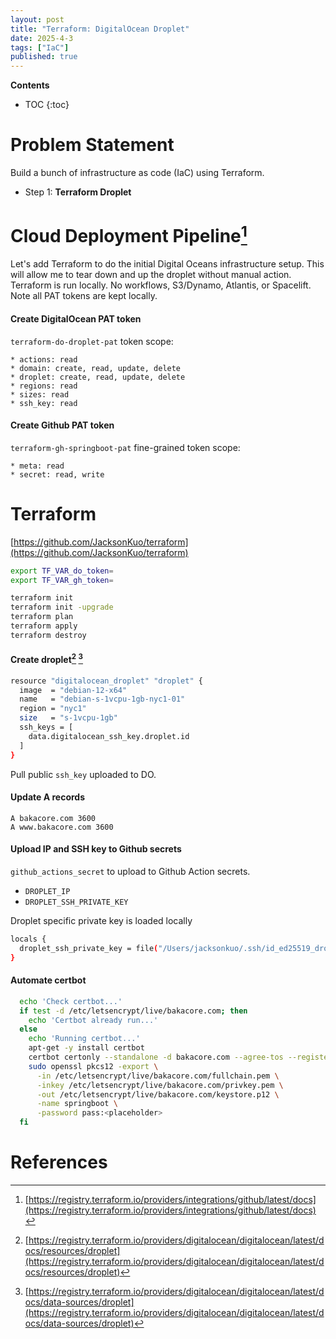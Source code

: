 ```yaml
---
layout: post
title: "Terraform: DigitalOcean Droplet"
date: 2025-4-3
tags: ["IaC"]
published: true
---
```


**Contents**
* TOC
{:toc}

# Problem Statement
Build a bunch of infrastructure as code (IaC) using Terraform. 

* Step 1: **Terraform Droplet**

# Cloud Deployment Pipeline[^1]
Let's add Terraform to do the initial Digital Oceans infrastructure setup. This will allow me to tear down and up the droplet without manual action. Terraform is run locally. No workflows, S3/Dynamo, Atlantis, or Spacelift. Note all PAT tokens are kept locally. 

#### Create DigitalOcean PAT token 
`terraform-do-droplet-pat` token scope:
```
* actions: read
* domain: create, read, update, delete
* droplet: create, read, update, delete
* regions: read
* sizes: read
* ssh_key: read
```

#### Create Github PAT token 
`terraform-gh-springboot-pat` fine-grained token scope:
```
* meta: read
* secret: read, write
```

# Terraform
[https://github.com/JacksonKuo/terraform](https://github.com/JacksonKuo/terraform)

```bash
export TF_VAR_do_token=
export TF_VAR_gh_token=

terraform init
terraform init -upgrade
terraform plan
terraform apply
terraform destroy
```

#### Create droplet[^2] [^3]
```bash
resource "digitalocean_droplet" "droplet" {
  image  = "debian-12-x64"
  name   = "debian-s-1vcpu-1gb-nyc1-01"
  region = "nyc1"
  size   = "s-1vcpu-1gb"
  ssh_keys = [
    data.digitalocean_ssh_key.droplet.id
  ]
}
```
Pull public `ssh_key` uploaded to DO.

#### Update A records
```
A bakacore.com 3600
A www.bakacore.com 3600
```

#### Upload IP and SSH key to Github secrets
`github_actions_secret` to upload to Github Action secrets. 

* `DROPLET_IP`
* `DROPLET_SSH_PRIVATE_KEY`

Droplet specific private key is loaded locally
```bash
locals {
  droplet_ssh_private_key = file("/Users/jacksonkuo/.ssh/id_ed25519_droplet")
}
```

#### Automate certbot

```bash
  echo 'Check certbot...'
  if test -d /etc/letsencrypt/live/bakacore.com; then
    echo 'Certbot already run...'
  else
    echo 'Running certbot...'
    apt-get -y install certbot
    certbot certonly --standalone -d bakacore.com --agree-tos --register-unsafely-without-email
    sudo openssl pkcs12 -export \
      -in /etc/letsencrypt/live/bakacore.com/fullchain.pem \
      -inkey /etc/letsencrypt/live/bakacore.com/privkey.pem \
      -out /etc/letsencrypt/live/bakacore.com/keystore.p12 \
      -name springboot \
      -password pass:<placeholder>
  fi
```

# References
[^1]: [https://registry.terraform.io/providers/integrations/github/latest/docs](https://registry.terraform.io/providers/integrations/github/latest/docs)

[^2]: [https://registry.terraform.io/providers/digitalocean/digitalocean/latest/docs/resources/droplet](https://registry.terraform.io/providers/digitalocean/digitalocean/latest/docs/resources/droplet)

[^3]: [https://registry.terraform.io/providers/digitalocean/digitalocean/latest/docs/data-sources/droplet](https://registry.terraform.io/providers/digitalocean/digitalocean/latest/docs/data-sources/droplet)




